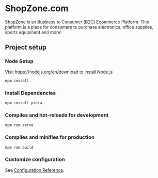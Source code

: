 # ShopZone.com
ShopZone is an Business to Consumer (B2C) Ecommerce Platform. This platform is a place for consumers to purchase electronics, office supplies, sports equipment and more!
## Project setup
### Node Setup
Visit https://nodejs.org/en/download to install Node.js
```
npm install
```
### Install Dependencies
```
npm install pinia
```

### Compiles and hot-reloads for development
```
npm run serve
```

### Compiles and minifies for production
```
npm run build
```

### Customize configuration
See [Configuration Reference](https://cli.vuejs.org/config/).

